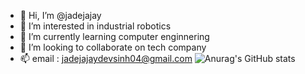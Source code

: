 - 👋 Hi, I’m @jadejajay
- 👀 I’m interested in industrial robotics
- 🌱 I’m currently learning computer enginnering
- 💞️ I’m looking to collaborate on tech company
- 📫 email : jadejajaydevsinh04@gmail.com
![Anurag's GitHub stats](https://github-readme-stats.vercel.app/api?username=jadejajay)
<!---
jadejajay/jadejajay is a ✨ special ✨ repository because its `README.md` (this file) appears on your GitHub profile.
You can click the Preview link to take a look at your changes.
--->
